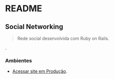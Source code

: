 # README

## Social Networking
> Rede social desenvolvida com Ruby on Rails.


.
### Ambientes

* [Acessar site em Produção](https://social-net-prod.herokuapp.com/).